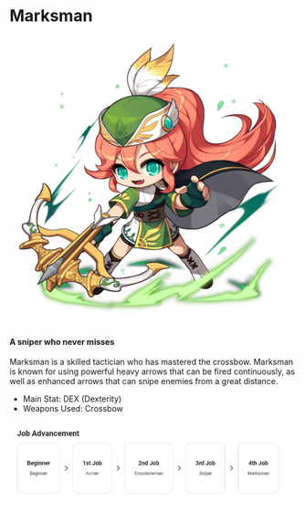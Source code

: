 # Marksman

![](images/msn-101/classes-and-jobs/bowman/image_1747236405598_322.png)

#### A sniper who never misses

Marksman is a skilled tactician who has mastered the crossbow. Marksman is known for using powerful heavy arrows that can be fired continuously, as well as enhanced arrows that can snipe enemies from a great distance.

*   Main Stat: DEX (Dexterity)
*   Weapons Used: Crossbow

![](images/msn-101/classes-and-jobs/bowman/image_1747236405598_986.png)